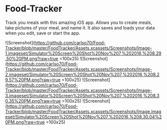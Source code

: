 # Food-Tracker
Track you meals with this amazing iOS app. Allows you to create meals, take pictures of your meal, and name it. It also saves and loads your data when you edit, save or start the app.

![Screenshot](https://github.com/carlso70/Food-Tracker/blob/master/FoodTracker/Assets.xcassets/Screenshots/Image-1.imageset/Simulator%20Screen%20Shot%20Nov%207,%202016,%208.29.50%20PM.png?raw=true =100x25)
![Screenshot](https://github.com/carlso70/Food-Tracker/blob/master/FoodTracker/Assets.xcassets/Screenshots/Image-2.imageset/Simulator%20Screen%20Shot%20Nov%207,%202016,%208.29.57%20PM.png?raw=true =100x25)
![Screenshot](https://github.com/carlso70/Food-Tracker/blob/master/FoodTracker/Assets.xcassets/Screenshots/Image-3.imageset/Simulator%20Screen%20Shot%20Nov%207,%202016,%208.30.35%20PM.png?raw=true =100x25)
![Screenshot](https://github.com/carlso70/Food-Tracker/blob/master/FoodTracker/Assets.xcassets/Screenshots/Image.imageset/Simulator%20Screen%20Shot%20Nov%207,%202016,%208.30.04%20PM.png?raw=true =100x25)
